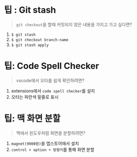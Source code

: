 # 팁 : Git stash

> `git checkout`을 할때 커밋되지 않은 내용을 가지고 가고 싶다면?

1. `$ git stash`
2. `$ git checkout branch-name`
3. `$ git stash apply`

# 팁: Code Spell Checker

> vscode에서 오타를 쉽게 확인하려면?

1. extensions에서 `code spell checker`를 설치
2. 오타는 파란색 밑줄로 표시

# 팁: 맥 화면 분할

> 맥에서 윈도우처럼 화면을 분할하려면?

1. `magnet(9900원)`을 앱스토어에서 설치
2. `control + option + 방향키`를 통해 화면 분할